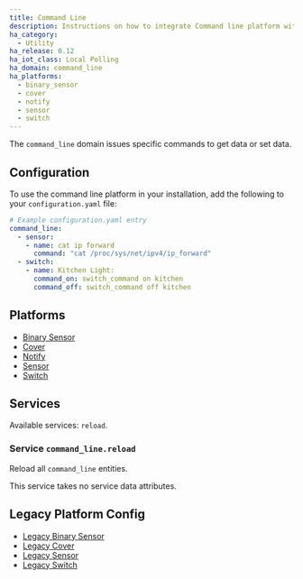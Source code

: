 ```yaml
---
title: Command Line
description: Instructions on how to integrate Command line platform within Home Assistant.
ha_category:
  - Utility
ha_release: 0.12
ha_iot_class: Local Polling
ha_domain: command_line
ha_platforms:
  - binary_sensor
  - cover
  - notify
  - sensor
  - switch
---
```


The `command_line` domain issues specific commands to get data or set data.

## Configuration

To use the command line platform in your installation, add the following to your `configuration.yaml` file:

```yaml
# Example configuration.yaml entry
command_line:
  - sensor:
    - name: cat ip forward
      command: "cat /proc/sys/net/ipv4/ip_forward"
  - switch:
    - name: Kitchen Light:
      command_on: switch_command on kitchen
      command_off: switch_command off kitchen
```

## Platforms

- [Binary Sensor](/integrations/command_line.binary_sensor/)
- [Cover](/integrations/command_line.cover/)
- [Notify](/integrations/notify.command_line/)
- [Sensor](/integrations/command_line.sensor/)
- [Switch](/integrations/command_line.switch/)

## Services

Available services: `reload`.

### Service `command_line.reload`

Reload all `command_line` entities.

This service takes no service data attributes.

## Legacy Platform Config
- [Legacy Binary Sensor](/integrations/binary_sensor.command_line/)
- [Legacy Cover](/integrations/cover.command_line/)
- [Legacy Sensor](/integrations/sensor.command_line/)
- [Legacy Switch](/integrations/switch.command_line/)
